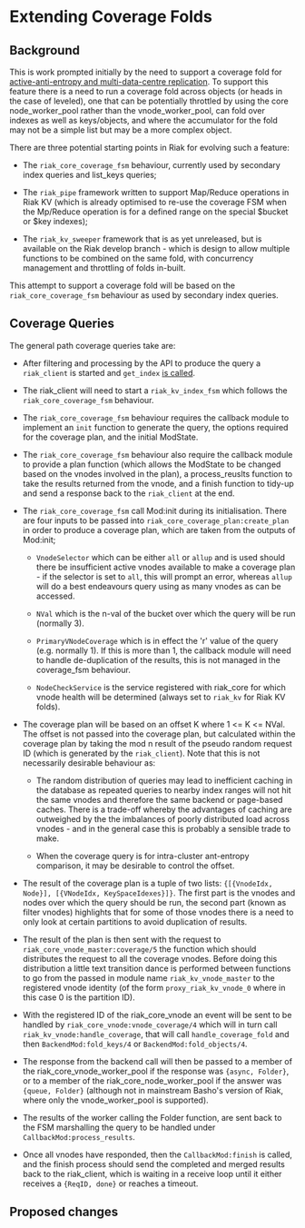 # Extending Coverage Folds

## Background

This is work prompted initially by the need to support a coverage fold for [active-anti-entropy and multi-data-centre replication](https://github.com/martinsumner/leveled/blob/master/docs/ANTI_ENTROPY.md).  To support this feature there is a need to run a coverage fold across objects (or heads in the case of leveled), one that can be potentially throttled by using the core node_worker_pool rather than the vnode_worker_pool, can fold over indexes as well as keys/objects, and where the accumulator for the fold may not be a simple list but may be a more complex object.

There are three potential starting points in Riak for evolving such a feature:

- The `riak_core_coverage_fsm` behaviour, currently used by secondary index queries and list_keys queries;

- The `riak_pipe` framework written to support Map/Reduce operations in Riak KV (which is already optimised to re-use the coverage FSM when the Mp/Reduce operation is for a defined range on the special $bucket or $key indexes);

- The `riak_kv_sweeper` framework that is as yet unreleased, but is available on the Riak develop branch - which is design to allow multiple functions to be combined on the same fold, with concurrency management and throttling of folds in-built.

This attempt to support a coverage fold will be based on the `riak_core_coverage_fsm` behaviour as used by secondary index queries.

## Coverage Queries

The general path coverage queries take are:

- After filtering and processing by the API to produce the query a `riak_client` is started and `get_index` [is called](https://github.com/martinsumner/riak_kv/blob/mas-217-baseline/src/riak_client.erl#L705-L730).

- The riak_client will need to start a `riak_kv_index_fsm` which follows the `riak_core_coverage_fsm` behaviour.

- The `riak_core_coverage_fsm` behaviour requires the callback module to implement an `init` function to generate the query, the options required for the coverage plan, and the initial ModState.

- The `riak_core_coverage_fsm` behaviour also require the callback module to provide a plan function (which allows the ModState to be changed based on the vnodes involved in the plan), a process_reuslts function to take the results returned from the vnode, and a finish function to tidy-up and send a response back to the `riak_client` at the end.

- The `riak_core_coverage_fsm` call Mod:init during its initialisation.  There are four inputs to be passed into `riak_core_coverage_plan:create_plan` in order to produce a coverage plan, which are taken from the outputs of Mod:init;

    - `VnodeSelector` which can be either `all` or `allup` and is used should there be insufficient active vnodes available to make a coverage plan - if the selector is set to `all`, this will prompt an error, whereas `allup` will do a best endeavours query using as many vnodes as can be accessed.

    - `NVal` which is the n-val of the bucket over which the query will be run (normally 3).

    - `PrimaryVNodeCoverage` which is in effect the 'r' value of the query (e.g. normally 1).  If this is more than 1, the callback module will need to handle de-duplication of the results, this is not managed in the coverage_fsm behaviour.

    - `NodeCheckService` is the service registered with riak_core for which vnode health will be determined (always set to `riak_kv` for Riak KV folds).

- The coverage plan will be based on an offset K where 1 <= K <= NVal.  The offset is not passed into the coverage plan, but calculated within the coverage plan by taking the mod n result of the pseudo random request ID (which is generated by the `riak_client`).  Note that this is not necessarily desirable behaviour as:

    - The random distribution of queries may lead to inefficient caching in the database as repeated queries to nearby index ranges will not hit the same vnodes and therefore the same backend or page-based caches.  There is a trade-off whereby the advantages of caching are outweighed by the the imbalances of poorly distributed load across vnodes - and in the general case this is probably a sensible trade to make.

    - When the coverage query is for intra-cluster ant-entropy comparison, it may be desirable to control the offset.

- The result of the coverage plan is a tuple of two lists: ``{[{VnodeIdx, Node}], [{VNodeIdx, KeySpaceIdexes}]}``.  The first part is the vnodes and nodes over which the query should be run, the second part (known as filter vnodes) highlights that for some of those vnodes there is a need to only look at certain partitions to avoid duplication of results.

- The result of the plan is then sent with the request to `riak_core_vnode_master:coverage/5` the function which should distributes the request to all the coverage vnodes.  Before doing this distribution a little text transition dance is performed between functions to go from the passed in module name `riak_kv_vnode_master` to the registered vnode identity (of the form `proxy_riak_kv_vnode_0` where in this case 0 is the partition ID).

- With the registered ID of the riak_core_vnode an event will be sent to be handled by `riak_core_vnode:vnode_coverage/4` which will in turn call `riak_kv_vnode:handle_coverage`, that will call `handle_coverage_fold` and then `BackendMod:fold_keys/4` or `BackendMod:fold_objects/4`.

- The response from the backend call will then be passed to a member of the riak_core_vnode_worker_pool if the response was `{async, Folder}`, or to a member of the riak_core_node_worker_pool if the answer was `{queue, Folder}` (although not in mainstream Basho's version of Riak, where only the vnode_worker_pool is supported).

- The results of the worker calling the Folder function, are sent back to the FSM marshalling the query to be handled under `CallbackMod:process_results`.

- Once all vnodes have responded, then the `CallbackMod:finish` is called, and the finish process should send the completed and merged results back to the riak_client, which is waiting in a receive loop until it either receives a `{ReqID, done}` or reaches a timeout.

## Proposed changes
